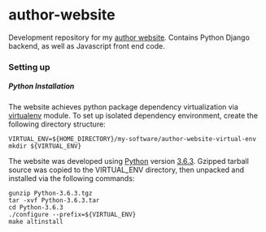 # author-website

Development repository for my [author website](http://jeremybruceadams.com/). Contains Python Django backend, as well as Javascript front end code.

### Setting up

##### Python Installation

The website achieves python package dependency virtualization via [virtualenv](https://virtualenv.pypa.io/en/stable/) module. To set up isolated dependency environment, create the following directory structure:
```
VIRTUAL_ENV=${HOME_DIRECTORY}/my-software/author-website-virtual-env
mkdir ${VIRTUAL_ENV}
```

The website was developed using [Python](https://www.python.org/) version [3.6.3](https://www.python.org/downloads/release/python-363/). Gzipped tarball source was copied to the VIRTUAL_ENV directory, then unpacked and installed via the following commands:
```
gunzip Python-3.6.3.tgz
tar -xvf Python-3.6.3.tar
cd Python-3.6.3
./configure --prefix=${VIRTUAL_ENV}
make altinstall
```
